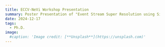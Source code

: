 ```yaml
---
title: ECCV-NeVi Workshop Presentation 
summary: Poster Presentation of "Event Stream Super Resolution using Sigma Delta Neural Network".
date: 2024-12-17
tags:
  - Ph.D.
image:
  #caption: 'Image credit: [**Unsplash**](https://unsplash.com)'
---
```


